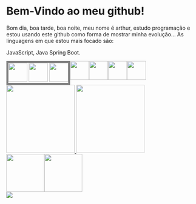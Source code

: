 <link rel="stylesheet" src="style.css"></link>

<h1>Bem-Vindo ao meu github!</h1>

Bom dia, boa tarde, boa noite, meu nome é arthur, estudo programação e estou usando este github como forma de mostrar minha evolução...
As linguagens em que estou mais focado são:

JavaScript, 
Java Spring Boot.

<div id="tecnologias" style="display: flex;">
  <div id="web-group" style="border: solid gray 5px">
    <img src="https://cdn.jsdelivr.net/gh/devicons/devicon@latest/icons/javascript/javascript-plain.svg" width="50em"/>
    <img src="https://cdn.jsdelivr.net/gh/devicons/devicon@latest/icons/html5/html5-plain.svg" width="50em"/>
    <img src="https://cdn.jsdelivr.net/gh/devicons/devicon@latest/icons/css3/css3-plain.svg" width="50em"/> 
  </div>
  <img src="https://cdn.jsdelivr.net/gh/devicons/devicon@latest/icons/bootstrap/bootstrap-original.svg" width="50em"/>
  <img src="https://cdn.jsdelivr.net/gh/devicons/devicon@latest/icons/java/java-plain.svg" width="50em"/>
  <img src="https://cdn.jsdelivr.net/gh/devicons/devicon@latest/icons/spring/spring-original.svg" width="50em"/>
  <img src="https://cdn.jsdelivr.net/gh/devicons/devicon@latest/icons/mysql/mysql-original.svg" width="50em"/>
</div>

<div id="status">
  <a href="https://github.com/Arthur2060">
  <img loading="lazy" height="180em" src="https://github-readme-stats.vercel.app/api/top-langs/?username=Arthur2060&layout=compact&langs_count=7&theme=dark"/>
  <img loading="lazy" height="180em" src="https://github-readme-stats.vercel.app/api?username=Arthur2060&show_icons=true&theme=dark&include_all_commits=true&count_private=true"/>
</div>

<div style="display: flex; width: 100%; height: fit-content;">
  <img src="https://upload.wikimedia.org/wikipedia/commons/thumb/6/6b/Rubiks_cube.svg/734px-Rubiks_cube.svg.png" alt="" width="100px">
  <img src="https://freesvg.org/img/1347252316.png" alt="" width="100px">
</div>

<div id="contatos">
  <a href="https://www.linkedin.com/in/arthur-henrique-4117b82b8/" target="_blank">
    <img loading="lazy" src="https://img.shields.io/badge/-LinkedIn-%230077B5?style=for-the-badge&logo=linkedin&logoColor=white" target="_blank">
  </a>
</div>
